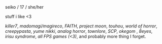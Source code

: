 seiko / 17 / she/her


stuff i like <3


*killer7*, *madomagi/magireco*, *FAITH*, *project moon*, *touhou*, *world of horror*, *creepypasta*, *yume nikki*, *analog horror*, *townlore*, *SCP*, *okegom* , *8eyes*, *irisu syndrome*, *all FPS games* *(<3)*, and probably more thing I forget.

